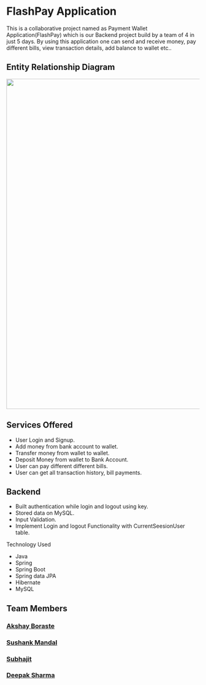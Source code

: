 #                                                      FlashPay Application
This is a collaborative project named as Payment Wallet Application(FlashPay) which is our Backend project build by a team of 4 in just 5 days.
By using this application one can send and receive money, pay different bills, view transaction details, add balance to wallet etc.. 

##                                                   Entity Relationship Diagram 

<img src="https://user-images.githubusercontent.com/101569228/200902071-d6ad123d-55ce-4dee-b7bd-6d5c3a06ee0b.jpeg" alt="" width="940" height="860">

## Services Offered 

- User Login and Signup.
- Add money from bank account to wallet.
- Transfer money from wallet to wallet.
- Deposit Money from wallet to Bank Account.
- User can pay different different bills.
- User can get all transaction history, bill payments.

## Backend 

- Built authentication while login and logout using key.
- Stored data on MySQL.
- Input Validation.
- Implement Login and logout Functionality with CurrentSeesionUser table.

Technology Used

- Java
- Spring
- Spring Boot
- Spring data JPA
- Hibernate
- MySQL


 ## Team Members

### [Akshay Boraste](https://github.com/akbora1994)
### [Sushank Mandal](https://github.com/sushank678)
### [Subhajit](https://github.com/subhajit51193)
### [Deepak Sharma](https://github.com/Deepaksharma-39)
